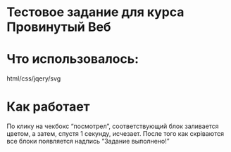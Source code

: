 # Тестовое задание для курса Провинутый Веб

# Что использовалось:
html/css/jqery/svg

# Как работает

По клику на чекбокс “посмотрел”, соответствующий блок заливается цветом, а затем, спустя 1 секунду, исчезает.
После того как скріваются все блоки появляется надпись “Задание выполнено!”
